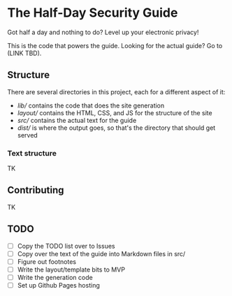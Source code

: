 # The Half-Day Security Guide

Got half a day and nothing to do? Level up your electronic privacy!

This is the code that powers the guide. Looking for the actual guide? Go to (LINK TBD).

## Structure

There are several directories in this project, each for a different aspect of it:
- _lib/_ contains the code that does the site generation
- _layout/_ contains the HTML, CSS, and JS for the structure of the site
- _src/_ contains the actual text for the guide
- _dist/_ is where the output goes, so that's the directory that should get served

### Text structure

TK

## Contributing

TK

## TODO

- [ ] Copy the TODO list over to Issues
- [ ] Copy over the text of the guide into Markdown files in src/
- [ ] Figure out footnotes
- [ ] Write the layout/template bits to MVP
- [ ] Write the generation code
- [ ] Set up Github Pages hosting
